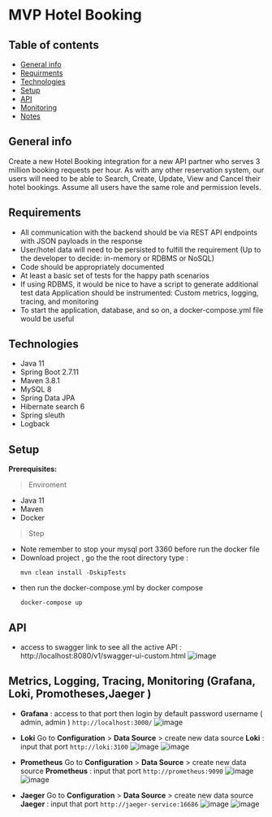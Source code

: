# MVP Hotel Booking


## Table of contents
* [General info](#general-info)
* [Requirments](#Requirements)
* [Technologies](#technologies)
* [Setup](#setup)
* [API](#API)
* [Monitoring](#monitoring)
* [Notes](#notes)


## General info
Create a new Hotel Booking integration for a new API partner who serves 3 million booking requests per hour. As with any other reservation system, our users will need to be able to Search, Create, Update, View and Cancel their hotel bookings. Assume all users have the same role and permission levels.
## Requirements


* All communication with the backend should be via REST API endpoints with JSON payloads in the response 
* User/hotel data will need to be persisted to fulfill the requirement (Up to the developer to decide: in-memory or RDBMS or NoSQL)
* Code should be appropriately documented
* At least a basic set of tests for the happy path scenarios
* If using RDBMS, it would be nice to have a script to generate additional test data Application should be instrumented: Custom metrics, logging, tracing, and monitoring
* To start the application, database, and so on, a docker-compose.yml file would be useful


## Technologies
* Java 11
* Spring Boot 2.7.11
* Maven 3.8.1
* MySQL 8
* Spring Data JPA
* Hibernate search 6
* Spring sleuth
* Logback


## Setup
**Prerequisites:**
> Enviroment
* Java 11
* Maven
* Docker
> Step
* Note remember to stop your mysql port 3360 before run the docker file
* Download project , go the the root directory type :
  ~~~
  mvn clean install -DskipTests
  ~~~
* then run the docker-compose.yml by docker compose
  ~~~
  docker-compose up
  ~~~

## API 
- access to swagger link to see all the active API : http://localhost:8080/v1/swagger-ui-custom.html
  ![image](https://github.com/nhungdothi155/HotelBooking/assets/77849669/d979dee0-8d91-40ae-90c0-962b91c97d7b)

## Metrics, Logging, Tracing, Monitoring (Grafana, Loki, Promotheses,Jaeger )
* **Grafana** : access to that port then login by default password username ( admin, admin )
  `http://localhost:3000/`
  ![image](https://github.com/nhungdothi155/HotelBooking/assets/77849669/cb0b09db-31d4-416f-a94d-cf5c82b85dc2)
* **Loki** Go to **Configuration** > **Data Source** > create new data source **Loki** : input that port
  `http://loki:3100`
![image](https://github.com/nhungdothi155/HotelBooking/assets/77849669/08f49d29-4986-4e49-b530-7433094cb289)
![image](https://github.com/nhungdothi155/HotelBooking/assets/77849669/046e2c47-bf28-4d46-9056-b2496215e5be)


*  **Prometheus** Go to **Configuration** > **Data Source** > create new data source **Prometheus** : input that port
`http://prometheus:9090`
![image](https://github.com/nhungdothi155/HotelBooking/assets/77849669/0b8a5322-8288-4b68-a592-4da3a9a6b4ec)
![image](https://github.com/nhungdothi155/HotelBooking/assets/77849669/c4362421-14d9-4942-a8be-6aebb45ad053)

*  **Jaeger** Go to **Configuration** > **Data Source** > create new data source **Jaeger** : input that port
`http://jaeger-service:16686`
![image](https://github.com/nhungdothi155/HotelBooking/assets/77849669/3b25faef-f176-4657-b664-9c3afced27da)
![image](https://github.com/nhungdothi155/HotelBooking/assets/77849669/611620e2-d44f-4ea7-bb1a-3859e0a71222)

